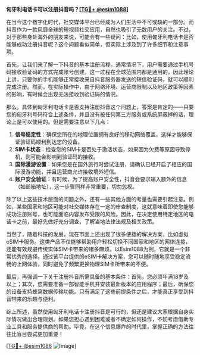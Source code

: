 **匈牙利电话卡可以注册抖音吗？[[TG💪+ @esim1088](https://t.me/s/esim1088)]**

在当今这个数字化时代，社交媒体平台已经成为人们生活中不可或缺的一部分。而抖音作为一款风靡全球的短视频社交应用，自然也吸引了无数用户的关注。不过，对于那些身处海外的朋友来说，可能会有一些疑问：比如，使用匈牙利电话卡是否能够成功注册抖音呢？这个问题看似简单，但实际上涉及到了许多细节和注意事项。

首先，让我们来了解一下抖音的基本注册流程。通常情况下，用户需要通过手机号码接收验证码的方式完成账号创建。这一过程在全球范围内都是通用的，因此理论上讲，只要你的手机能够正常接收来自抖音服务器发送的短信验证码，就可以顺利完成注册。然而，在实际操作中，由于网络环境、运营商限制以及地区政策等因素的影响，有时候会出现无法接收到验证码的情况。

那么，具体到匈牙利电话卡是否支持注册抖音这个问题上，答案是肯定的——只要您的匈牙利号码符合上述条件，并且没有被任何第三方服务或系统屏蔽掉的话，理论上是可以使用的。但是需要注意以下几点：

1. **信号稳定性**：确保您所在的地理位置拥有良好的移动网络覆盖，这样才能够保证验证码顺利到达您的设备。
2. **SIM卡状态**：检查您的SIM卡是否处于激活状态，如果因为欠费等原因导致停机，则可能会影响到验证码的接收。
3. **国际漫游设置**：如果您是在国外旅行时尝试注册，请确认已经开启了相应的国际漫游功能，并且运营商允许接收境外短信。
4. **账户安全验证**：有时候，为了提高账户安全性，抖音会要求输入额外的信息（如邮箱地址），这一步骤同样非常重要，切勿忽视。

除了以上这些技术层面的问题之外，还有一些其他方面的考量也需要引起注意。例如，某些国家和地区可能对社交媒体存在一定的审查制度，这就意味着即使您能够成功注册账号，也可能面临内容发布受限的风险。因此，在决定使用特定地区的电话卡之前，最好先做好充分调查，了解当地法律法规及相关政策。

当然了，随着科技的发展，现在市面上还出现了很多便捷的解决方案，比如虚拟eSIM卡服务。这类产品不仅能够帮助用户轻松切换不同国家和地区的网络连接，还能有效规避传统实体SIM卡带来的诸多麻烦。以Esim1088为例，它就是一个非常优秀的选择。通过该平台提供的eSIM卡解决方案，您可以随时随地享受稳定流畅的上网体验，同时避免了频繁更换物理SIM卡所带来的不便。

最后，再强调一下关于注册抖音所需具备的基本条件：首先，您必须年满18岁及以上；其次，您需要准备一部智能手机并安装最新版本的应用程序；最后，确保您的设备支持蜂窝数据传输功能。只有满足了这些前提条件之后，才能真正享受到抖音带来的乐趣与便利。

综上所述，虽然使用匈牙利电话卡注册抖音是可行的，但还是建议大家根据自身实际情况做出合理规划。如果您担心遇到困难或者不确定如何操作，不妨考虑借助专业工具和服务提供商的帮助。毕竟，在这个信息爆炸的时代里，掌握正确的方法往往比盲目尝试更加重要！

[[TG💪+ @esim1088](https://t.me/s/esim1088) ![Image](https://i.postimg.cc/4NQfJmqS/Snipaste-2025-05-13-00-14-12.png)]